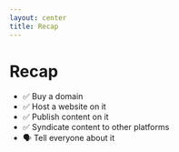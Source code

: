 ```yaml
---
layout: center
title: Recap
---
```


<h1>Recap</h1>

- ✅ Buy a domain
- ✅ Host a website on it
- ✅ Publish content on it
- ✅ Syndicate content to other platforms
- 🗣️ Tell everyone about it

<!--

Useful links:

- https://indiewebify.me/
- https://indieweb.org/IndieMark
- https://indieweb.org/Getting_Started
-->
